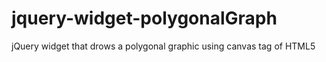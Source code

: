 jquery-widget-polygonalGraph
============================

jQuery widget that drows a polygonal graphic using canvas tag of HTML5
